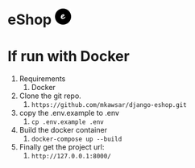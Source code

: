 # eShop ![eShop](static/admin/img/favicon-32x32.png)

# If run with Docker

1. Requirements
      1. Docker
2. Clone the git repo.
    1. `https://github.com/mkawsar/django-eshop.git`
3. copy the .env.example to .env
    1. `cp .env.example .env`
4. Build the docker container
    1. `docker-compose up --build`
5. Finally get the project url:
    1. `http://127.0.0.1:8000/`